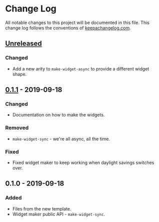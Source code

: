 # Change Log
All notable changes to this project will be documented in this file. This change log follows the conventions of [keepachangelog.com](http://keepachangelog.com/).

## [Unreleased]
### Changed
- Add a new arity to `make-widget-async` to provide a different widget shape.

## [0.1.1] - 2019-09-18
### Changed
- Documentation on how to make the widgets.

### Removed
- `make-widget-sync` - we're all async, all the time.

### Fixed
- Fixed widget maker to keep working when daylight savings switches over.

## 0.1.0 - 2019-09-18
### Added
- Files from the new template.
- Widget maker public API - `make-widget-sync`.

[Unreleased]: https://github.com/your-name/clojura/compare/0.1.1...HEAD
[0.1.1]: https://github.com/your-name/clojura/compare/0.1.0...0.1.1
